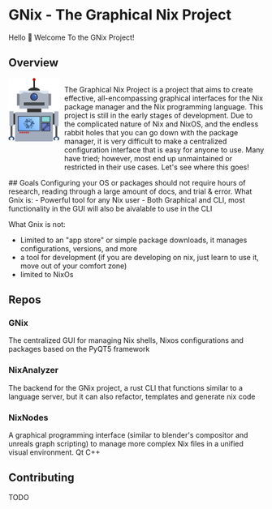 # GNix - The Graphical Nix Project
Hello 👋 Welcome To the GNix Project!
## Overview
<div style="display: flex; align-items: flex-start;">
  <img src="assets/gnix_robot.png" width="100" style="margin-right: 10px;" align="right">
  <p>
    The Graphical Nix Project is a project that aims to create effective, all-encompassing graphical interfaces for the Nix package manager and the Nix programming language. This project is still in the early stages of development. Due to the complicated nature of Nix and NixOS, and the endless rabbit holes that you can go down with the package manager, it is very difficult to make a centralized configuration interface that is easy for anyone to use. Many have tried; however, most end up unmaintained or restricted in their use cases. Let's see where this goes!
  </p>
</div>
## Goals
Configuring your OS or packages should not require hours of research, reading through a large amount of docs, and trial & error.
What Gnix is:
 - Powerful tool for any Nix user
 - Both Graphical and CLI, most functionality in the GUI will also be aivalable to use in the CLI
   
What Gnix is not:
 - Limited to an "app store" or simple package downloads, it manages configurations, versions, and more
 - a tool for development (if you are developing on nix, just learn to use it, move out of your comfort zone)
 - limited to NixOs
## Repos
### GNix
The centralized GUI for managing Nix shells, Nixos configurations and packages
based on the PyQT5 framework
### NixAnalyzer
The backend for the GNix project, a rust CLI that functions similar to a language server, but it can also refactor, templates and generate nix code
### NixNodes
A graphical programming interface (similar to blender's compositor and unreals graph scripting) to manage more complex Nix files in a unified visual environment. Qt C++
## Contributing
TODO
<!--

**Here are some ideas to get you started:**

🙋‍♀️ A short introduction - what is your organization all about?
🌈 Contribution guidelines - how can the community get involved?
👩‍💻 Useful resources - where can the community find your docs? Is there anything else the community should know?
🍿 Fun facts - what does your team eat for breakfast?
🧙 Remember, you can do mighty things with the power of [Markdown](https://docs.github.com/github/writing-on-github/getting-started-with-writing-and-formatting-on-github/basic-writing-and-formatting-syntax)
-->
